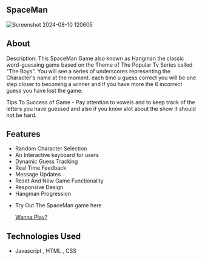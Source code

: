 ## SpaceMan

![Screenshot 2024-08-10 120605](https://github.com/user-attachments/assets/da1f67ba-a575-4502-84cd-cf45c58c5627)

## About

Description: This SpaceMan Game also known as Hangman the classic word-guessing game based on the Theme of The Popular Tv Series called "The Boys". You will see a series of underscores representing the Character's name at the moment. each time u guess correct you will be one step closer to becoming a winner and if you have more the 6 incorrect guess you have lost the game.

Tips To Success of Game - Pay attention to vowels and to keep track of the letters you have guessed and also if you know alot about the show it should not be hard.

## Features

- Random Character Selection
- An Interactive keyboard for users
- Dynamic Guess Tracking
- Real Time Feedback
- Message Updates
- Reset And New Game Functionality
- Responsive Design
- Hangman Progression

* Try Out The SpaceMan game here

  [Wanna Play?](http://localhost:5501/)

## Technologies Used

- Javascript , HTML , CSS
